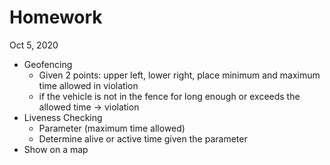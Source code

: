 # Homework
Oct 5, 2020

- Geofencing
    - Given 2 points: upper left, lower right, place minimum and maximum time allowed in violation
    - if the vehicle is not in the fence for long enough or exceeds the allowed time -> violation
- Liveness Checking
    - Parameter (maximum time allowed)
    - Determine alive or active time given the parameter
- Show on a map